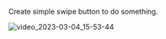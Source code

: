Create simple swipe button to do something.

![video_2023-03-04_15-53-44](https://user-images.githubusercontent.com/101868225/222897026-7a1db6b2-d916-4c64-823d-38fa16d396da.gif)

